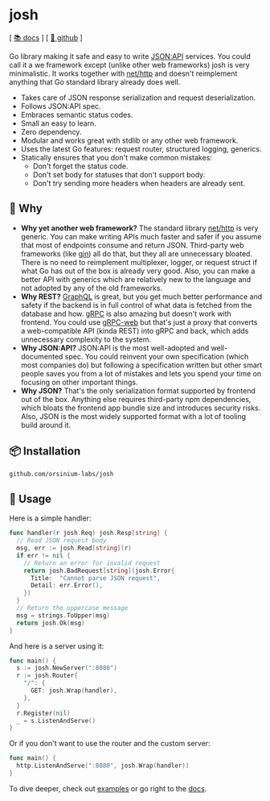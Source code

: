 # josh

[ [📚 docs](https://pkg.go.dev/github.com/orsinium-labs/josh) ] [ [🐙 github](https://github.com/orsinium-labs/josh) ]

Go library making it safe and easy to write [JSON:API](https://jsonapi.org/) services. You could call it a we framework except (unlike other web frameworks) josh is very minimalistic. It works together with [net/http](https://pkg.go.dev/net/http) and doesn't reimplement anything that Go standard library already does well.

* Takes care of JSON response serialization and request deserialization.
* Follows JSON:API spec.
* Embraces semantic status codes.
* Small an easy to learn.
* Zero dependency.
* Modular and works great with stdlib or any other web framework.
* Uses the latest Go features: request router, structured logging, generics.
* Statically ensures that you don't make common mistakes:
  * Don't forget the status code.
  * Don't set body for statuses that don't support body.
  * Don't try sending more headers when headers are already sent.

## 🤷 Why

* **Why yet another web framework?** The standard library [net/http](https://pkg.go.dev/net/http) is very generic. You can make writing APIs much faster and safer if you assume that most of endpoints consume and return JSON. Third-party web frameworks (like [gin](https://github.com/gin-gonic/gin)) all do that, but they all are unnecessary bloated. There is no need to reimplement multiplexer, logger, or request struct if what Go has out of the box is already very good. Also, you can make a better API with generics which are relatively new to the language and not adopted by any of the old frameworks.
* **Why REST?** [GraphQL](https://graphql.org/) is great, but you get much better performance and safety if the backend is in full control of what data is fetched from the database and how. [gRPC](https://grpc.io/) is also amazing but doesn't work with frontend. You could use [gRPC-web](https://github.com/grpc/grpc-web) but that's just a proxy that converts a web-compatible API (kinda REST) into gRPC and back, which adds unnecessary complexity to the system.
* **Why JSON:API?** JSON:API is the most well-adopted and well-documented spec. You could reinvent your own specification (which most companies do) but following a specification written but other smart people saves you from a lot of mistakes and lets you spend your time on focusing on other important things.
* **Why JSON?** That's the only serialization format supported by frontend out of the box. Anything else requires third-party npm dependencies, which bloats the frontend app bundle size and introduces security risks. Also, JSON is the most widely supported format with a lot of tooling build around it.

## 📦 Installation

```bash
github.com/orsinium-labs/josh
```

## 🔧 Usage

Here is a simple handler:

```go
func handler(r josh.Req) josh.Resp[string] {
  // Read JSON request body
  msg, err := josh.Read[string](r)
  if err != nil {
    // Return an error for invalid request
    return josh.BadRequest[string](josh.Error{
      Title:  "Cannot parse JSON request",
      Detail: err.Error(),
    })
  }
  // Return the uppercase message
  msg = strings.ToUpper(msg)
  return josh.Ok(msg)
}
```

And here is a server using it:

```go
func main() {
  s := josh.NewServer(":8080")
  r := josh.Router{
    "/": {
      GET: josh.Wrap(handler),
    },
  }
  r.Register(nil)
  _ = s.ListenAndServe()
}
```

Or if you don't want to use the router and the custom server:

```go
func main() {
  http.ListenAndServe(":8080", josh.Wrap(handler))
}
```

To dive deeper, check out [examples](https://github.com/orsinium-labs/josh/tree/main/_examples) or go right to the [docs](https://pkg.go.dev/github.com/orsinium-labs/josh).
